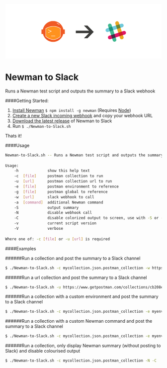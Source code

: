 <img src="newman-slack.png" />

# Newman to Slack
Runs a Newman test script and outputs the summary to a Slack webhook

####Getting Started:

1. [Install Newman](https://github.com/postmanlabs/newman) ```$ npm install -g newman``` (Requires [Node](https://nodejs.org/en/download/package-manager/))
2. [Create a new Slack incoming webhook](https://my.slack.com/services/new/incoming-webhook/) and copy your webhook URL
3. [Download the latest release](https://github.com/cameronoxley/Newman-to-Slack/archive/v1.0.1.zip) of Newman to Slack
4. Run `$ ./Newman-to-Slack.sh`

Thats it!

####Usage

```bash
Newman-to-Slack.sh -- Runs a Newman test script and outputs the summary to a Slack webhook

Usage:
    -h 			   show this help text
    -c 	[file]     postman collection to run
    -u 	[url]      postman collection url to run
    -e 	[file]     postman environment to reference
    -g 	[file]     postman global to reference
    -w 	[url] 	   slack webhook to call
    -a 	[command]  additional Newman command
    -S 			   output summary
    -N  		   disable webhook call
    -C  		   disable colorized output to screen, use with -S or -V
    -v  		   current script version
    -V  		   verbose

Where one of: -c [file] or -u [url] is required
```

####Examples

######Run a collection and post the summary to a Slack channel

```bash
$ ./Newman-to-Slack.sh -c mycollection.json.postman_collection -w https://hooks.slack.com/services/my/private/url
```

######Run a url collection and post the summary to a Slack channel

```bash
$ ./Newman-to-Slack.sh -u https://www.getpostman.com/collections/cb208e7e64056f5294e5 -w https://hooks.slack.com/services/my/private/url
```

######Run a collection with a custom environment and post the summary to a Slack channel

```bash
$ ./Newman-to-Slack.sh -c mycollection.json.postman_collection -e myenvironment.postman_environment -w https://hooks.slack.com/services/my/private/url
```
######Run a collection with a custom Newman command and post the summary to a Slack channel

```bash
$ ./Newman-to-Slack.sh -c mycollection.json.postman_collection -e myenvironment.postman_environment -w https://hooks.slack.com/services/my/private/url -a "-R -E 'output.html'"
```

######Run a collection, only display Newman summary (without posting to Slack) and disable colourised output

```bash
$ ./Newman-to-Slack.sh -c mycollection.json.postman_collection -N -C
```
